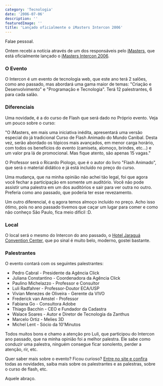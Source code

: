```yaml
---
category: 'Tecnologia'
date: '2006-07-06'
description: ''
featuredImage: ''
title: 'Lançado oficialmente o iMasters Intercon 2006'
---
```


Falae pessoal.

Ontem recebi a notícia através de um dos responsáveis pelo [iMasters](http://www.imasters.com.br/), que está oficialmente lançado o [iMasters Intercon 2006](http://www.imasters.com.br/intercon/2006/).

### O Evento

O Intercon é um evento de tecnologia web, que este ano terá 2 salões, como ano passado, mas abordará uma gama maior de temas: "Criação e Desenvolvimento" e "Programação e Tecnologia". Terá 12 palestrantes, 6 para cada salão.

### Diferenciais

Uma novidade, é a do curso de Flash que será dado no Próprio evento. Veja um pouco sobre o curso:

"O iMasters, em mais uma iniciativa inédita, apresentará uma versão especial do já tradicional Curso de Flash Animado do Mundo Canibal. Desta vez, serão abordado os tópicos mais avançados, em menor carga horário, com todos os benefícios do evento (camiseta, alomoço, brindes, etc...) e um valor pra lá de promocional. Mas fique atento, são apenas 15 vagas."

O Professor será o Ricardo Piologo, que é o autor do livro "Flash Animado", que será o material didático e já está incluído no preço do curso.

Uma mudança, que na minha opinião não achei tão legal, foi que agora você fechar a participação em somente um auditório. Você não pode assistir uma palestra em um dos auditórios e sair para ver outra no outro. Preferia como ano passado, que poderia ter esse revezamento.

Um outro diferencial, é q agora temos almoço incluído no preço. Acho isso ótimo, pois no ano passado tivemos que caçar um lugar para comer e como não conheço São Paulo, fica meio difícil :D.

### Local

O local será o mesmo do Intercon do ano passado, o [Hotel Jaraguá Convention Center](http://www.accorhotels.com.br/guiahoteis/novotel/hotel_main.asp?cd_hotel=271), que po sinal é muito belo, moderno, gostei bastante.

### Palestrantes

O evento contará com os seguintes palestrantes:

- Pedro Cabral - Presidente da Agência Click
- Juliana Constantino - Coordenadora da Agência Click
- Paulino Michelazzo - Professor e Consultor
- Luli Radfahrer - Professor-Doutor ECA/USP
- Vivian Menezes de Oliveira - Gerente da VIVO
- Frederick van Amstel - Professor
- Fabiana Go - Consultora Adobe
- Thiago Bacchin - CEO e Fundador da Cadastra
- Walace Soares - Autor e Diretor de Tecnologia da Zanthus
- Marcelo Ortiz - Melies 3D
- Michel Lent - Sócio da 10'Minutos

Todos muitos bons e chamo a atenção pro Luli, que participou do Intercon ano passado, que na minha opinião foi a melhor palestra. Ele sabe como conduzir uma palestra, ninguém consegue ficar sonolento, perder a atenção, rir, etc.

Quer saber mais sobre o evento? Ficou curioso? [Entre no site e confira](http://www.imasters.com.br/intercon/2006/) todas as novidades, saiba mais sobre os palestrantes e as palestras, sobre o curso de flash, etc.

Aquele abraço.
